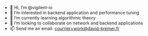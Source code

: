 - 👋 Hi, I’m @vigilent-io
- 👀 I’m interested in backend application and performance tuning
- 🌱 I’m currently learning algorithmic theory
- 💞️ I’m looking to collaborate on network and backend applications
- 📫 Send me an email: courrier+work@david-kremer.fr

<!---
vigilent-io/vigilent-io is a ✨ special ✨ repository because its `README.md` (this file) appears on your GitHub profile.
You can click the Preview link to take a look at your changes.
--->
